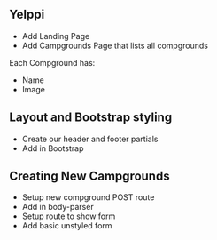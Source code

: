 ## Yelppi

* Add Landing Page
* Add Campgrounds Page that lists all compgrounds

Each Compground has:
* Name
* Image

## Layout and Bootstrap styling

* Create our header and footer partials
* Add in Bootstrap

## Creating New Campgrounds

* Setup new compground POST route
* Add in body-parser
* Setup route to show form
* Add basic unstyled form
